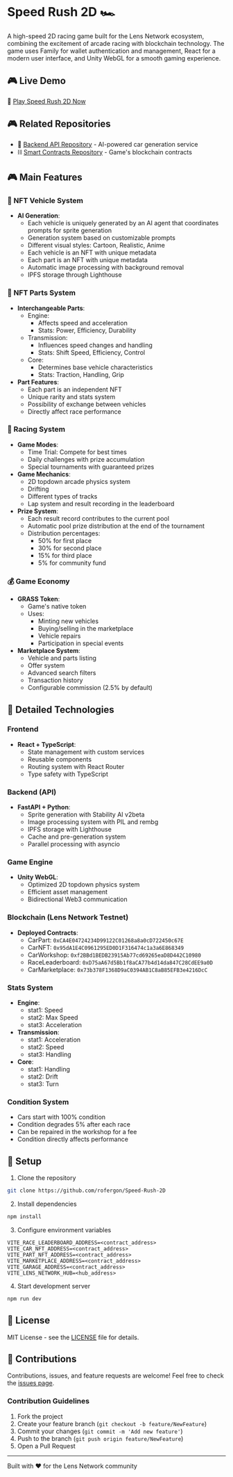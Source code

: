 # Speed Rush 2D 🏎️

A high-speed 2D racing game built for the Lens Network ecosystem, combining the excitement of arcade racing with blockchain technology. The game uses Family for wallet authentication and management, React for a modern user interface, and Unity WebGL for a smooth gaming experience.

## 🎮 Live Demo

🚀 [Play Speed Rush 2D Now](https://speed-rush-2d.vercel.app)

## 🎮 Related Repositories

- 🔧 [Backend API Repository](https://github.com/rofergon/speed-rush-2d-backend-) - AI-powered car generation service
- ⛓️ [Smart Contracts Repository](https://github.com/rofergon/Speed-Rush-2D-contract) - Game's blockchain contracts

## 🎮 Main Features

### 🚗 NFT Vehicle System
- **AI Generation**: 
  - Each vehicle is uniquely generated by an AI agent that coordinates prompts for sprite generation
  - Generation system based on customizable prompts
  - Different visual styles: Cartoon, Realistic, Anime
  - Each vehicle is an NFT with unique metadata
  - Each part is an NFT with unique metadata
  - Automatic image processing with background removal
  - IPFS storage through Lighthouse

### 🔧 NFT Parts System
- **Interchangeable Parts**:
  - Engine:
    - Affects speed and acceleration
    - Stats: Power, Efficiency, Durability
  - Transmission:
    - Influences speed changes and handling
    - Stats: Shift Speed, Efficiency, Control
  - Core:
    - Determines base vehicle characteristics
    - Stats: Traction, Handling, Grip
- **Part Features**:
  - Each part is an independent NFT
  - Unique rarity and stats system
  - Possibility of exchange between vehicles
  - Directly affect race performance

### 🏁 Racing System
- **Game Modes**:
  - Time Trial: Compete for best times
  - Daily challenges with prize accumulation
  - Special tournaments with guaranteed prizes
- **Game Mechanics**:
  - 2D topdown arcade physics system
  - Drifting
  - Different types of tracks
  - Lap system and result recording in the leaderboard
- **Prize System**:
  - Each result record contributes to the current pool
  - Automatic pool prize distribution at the end of the tournament
  - Distribution percentages:
    - 50% for first place
    - 30% for second place
    - 15% for third place
    - 5% for community fund

### 💰 Game Economy
- **GRASS Token**:
  - Game's native token
  - Uses:
    - Minting new vehicles
    - Buying/selling in the marketplace
    - Vehicle repairs
    - Participation in special events
- **Marketplace System**:
  - Vehicle and parts listing
  - Offer system
  - Advanced search filters
  - Transaction history
  - Configurable commission (2.5% by default)

## 🚀 Detailed Technologies

### Frontend
- **React + TypeScript**:
  - State management with custom services
  - Reusable components
  - Routing system with React Router
  - Type safety with TypeScript

### Backend (API)
- **FastAPI + Python**:
  - Sprite generation with Stability AI v2beta
  - Image processing system with PIL and rembg
  - IPFS storage with Lighthouse
  - Cache and pre-generation system
  - Parallel processing with asyncio

### Game Engine
- **Unity WebGL**:
  - Optimized 2D topdown physics system
  - Efficient asset management
  - Bidirectional Web3 communication

### Blockchain (Lens Network Testnet)
- **Deployed Contracts**:
  - CarPart: `0xCA4E04724234D99122C01268a8a0cD722450c67E`
  - CarNFT: `0x95dA1E4C0961295ED0D1F316474c1a3a6E868349`
  - CarWorkshop: `0xf2BBd1BEDB23915Ab77cd69265eaD8D442C10980`
  - RaceLeaderboard: `0xD75aA67d5Bb1f8aCA77b4d14da847C28CdEE9a0D`
  - CarMarketplace: `0x73b378F1368D9aC0394AB1C8aB85EFB3e4216DcC`

### Stats System
- **Engine**:
  - stat1: Speed
  - stat2: Max Speed
  - stat3: Acceleration
- **Transmission**:
  - stat1: Acceleration
  - stat2: Speed
  - stat3: Handling
- **Core**:
  - stat1: Handling
  - stat2: Drift
  - stat3: Turn

### Condition System
- Cars start with 100% condition
- Condition degrades 5% after each race
- Can be repaired in the workshop for a fee
- Condition directly affects performance

## 🔧 Setup

1. Clone the repository
```bash
git clone https://github.com/rofergon/Speed-Rush-2D
```

2. Install dependencies
```bash
npm install
```

3. Configure environment variables
```env
VITE_RACE_LEADERBOARD_ADDRESS=<contract_address>
VITE_CAR_NFT_ADDRESS=<contract_address>
VITE_PART_NFT_ADDRESS=<contract_address>
VITE_MARKETPLACE_ADDRESS=<contract_address>
VITE_GARAGE_ADDRESS=<contract_address>
VITE_LENS_NETWORK_HUB=<hub_address>
```

4. Start development server
```bash
npm run dev
```

## 📝 License

MIT License - see the [LICENSE](LICENSE) file for details.

## 🤝 Contributions

Contributions, issues, and feature requests are welcome! Feel free to check the [issues page](https://github.com/rofergon/Speed-Rush-2D/issues).

### Contribution Guidelines
1. Fork the project
2. Create your feature branch (`git checkout -b feature/NewFeature`)
3. Commit your changes (`git commit -m 'Add new feature'`)
4. Push to the branch (`git push origin feature/NewFeature`)
5. Open a Pull Request

---
Built with ❤️ for the Lens Network community
